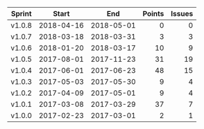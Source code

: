 | Sprint | Start      | End        | Points  | Issues  |
| ------ | ---------- | ---------- | ------: | ------: |
| v1.0.8 | 2018-04-16 | 2018-05-01 | 0       | 0       |
| v1.0.7 | 2018-03-18 | 2018-03-31 | 3       | 3       |
| v1.0.6 | 2018-01-20 | 2018-03-17 | 10      | 9       |
| v1.0.5 | 2017-08-01 | 2017-11-23 | 31      | 19      |
| v1.0.4 | 2017-06-01 | 2017-06-23 | 48      | 15      |
| v1.0.3 | 2017-05-03 | 2017-05-30 | 9       | 4       |
| v1.0.2 | 2017-04-09 | 2017-05-01 | 9       | 4       |
| v1.0.1 | 2017-03-08 | 2017-03-29 | 37      | 7       |
| v1.0.0 | 2017-02-23 | 2017-03-01 | 2       | 1       |
